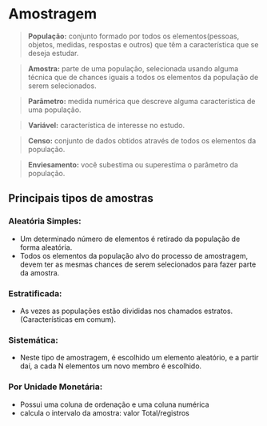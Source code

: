 # Amostragem

> **População:** conjunto formado por todos os elementos(pessoas, objetos, medidas, respostas e outros) que
têm a característica que se deseja estudar.

> **Amostra:** parte de uma população, selecionada usando alguma técnica que de chances iguais a todos os 
elementos da população de serem selecionados.

> **Parâmetro:** medida numérica que descreve alguma característica de uma população.

> **Variável:** característica de interesse no estudo.

> **Censo:** conjunto de dados obtidos através de todos os elementos da população.

> **Enviesamento:** você subestima ou superestima o parâmetro da população.

## Principais tipos de amostras

### Aleatória Simples:
- Um determinado número de elementos é retirado da população de forma aleatória.
- Todos os elementos da população alvo do processo de amostragem, devem ter as mesmas chances de serem selecionados para fazer parte da amostra.

### Estratificada:
- As vezes as populações estão divididas nos chamados estratos. (Características em comum).

### Sistemática:
- Neste tipo de amostragem, é escolhido um elemento aleatório, e a partir daí, a cada N elementos um novo membro é escolhido.

### Por Unidade Monetária:
- Possui uma coluna de ordenação e uma coluna numérica
- calcula o intervalo da amostra: valor Total/registros